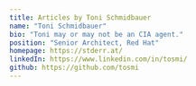 ```yaml
---
title: Articles by Toni Schmidbauer
name: "Toni Schmidbauer"
bio: "Toni may or may not be an CIA agent."
position: "Senior Architect, Red Hat"
homepage: https://stderr.at/
linkedIn: https://www.linkedin.com/in/tosmi/
github: https://github.com/tosmi
---
```

